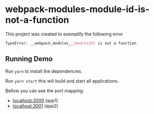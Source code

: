 # webpack-modules-module-id-is-not-a-function

This project was created to exemplify the following error

```sh
TypeError: __webpack_modules__[moduleId] is not a function
```

## Running Demo

Run `yarn` to install the dependencies.

Run `yarn start` this will build and start all applications.

Bellow you can see the port mapping:

- [localhost:3000](http://localhost:3000/) (app1)
- [localhost:3001](http://localhost:3001/) (app2)
